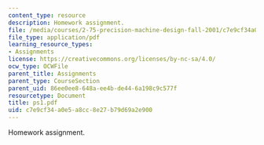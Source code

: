 ```yaml
---
content_type: resource
description: Homework assignment.
file: /media/courses/2-75-precision-machine-design-fall-2001/c7e9cf34a0e5a8cc8e27b79d69a2e900_ps1.pdf
file_type: application/pdf
learning_resource_types:
- Assignments
license: https://creativecommons.org/licenses/by-nc-sa/4.0/
ocw_type: OCWFile
parent_title: Assignments
parent_type: CourseSection
parent_uid: 86ee0ee8-648a-ee4b-de44-6a198c9c577f
resourcetype: Document
title: ps1.pdf
uid: c7e9cf34-a0e5-a8cc-8e27-b79d69a2e900
---
```

Homework assignment.